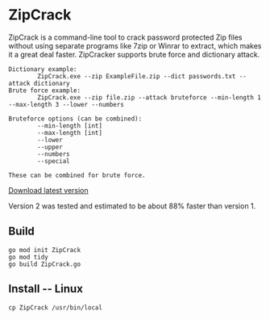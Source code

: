 # ZipCrack

ZipCrack is a command-line tool to crack password protected Zip files without using separate programs like 7zip or Winrar to extract, which makes it a great deal faster.
ZipCracker supports brute force and dictionary attack.

```
Dictionary example:
        ZipCrack.exe --zip ExampleFile.zip --dict passwords.txt --attack dictionary
Brute force example:
        ZipCrack.exe --zip file.zip --attack bruteforce --min-length 1 --max-length 3 --lower --numbers

Bruteforce options (can be combined):
        --min-length [int]
        --max-length [int]
        --lower
        --upper
        --numbers
        --special

These can be combined for brute force.
```

[Download latest version](https://github.com/henriksb/ZipCrack/releases/download/2/ZipCrack.exe)

Version 2 was tested and estimated to be about 88% faster than version 1.

## Build

```
go mod init ZipCrack
go mod tidy
go build ZipCrack.go
```

## Install -- Linux

```
cp ZipCrack /usr/bin/local
```
